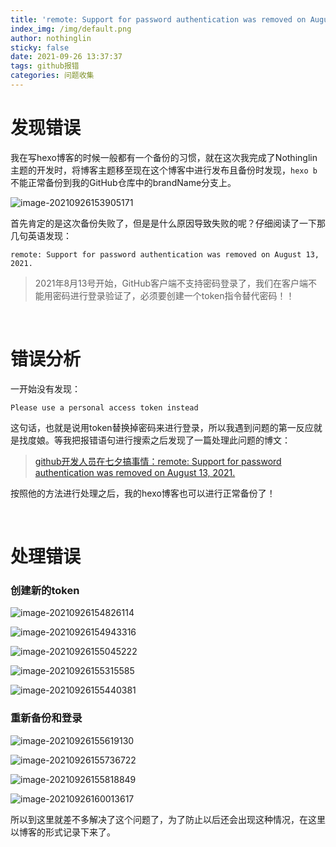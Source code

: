 ```yaml
---
title: 'remote: Support for password authentication was removed on August 13, 2021.'
index_img: /img/default.png
author: nothinglin
sticky: false
date: 2021-09-26 13:37:37
tags: github报错
categories: 问题收集
---
```








# 发现错误

我在写hexo博客的时候一般都有一个备份的习惯，就在这次我完成了Nothinglin主题的开发时，将博客主题移至现在这个博客中进行发布且备份时发现，`hexo b`不能正常备份到我的GitHub仓库中的brandName分支上。

![image-20210926153905171](https://NothingLin.coding.net/p/picture/d/picture/git/raw/master/2021/9/26/20210926160202.png)

首先肯定的是这次备份失败了，但是是什么原因导致失败的呢？仔细阅读了一下那几句英语发现：

`remote: Support for password authentication was removed on August 13, 2021.`



> 2021年8月13号开始，GitHub客户端不支持密码登录了，我们在客户端不能用密码进行登录验证了，必须要创建一个token指令替代密码！！

<br/>

# 错误分析

一开始没有发现：

`Please use a personal access token instead`

这句话，也就是说用token替换掉密码来进行登录，所以我遇到问题的第一反应就是找度娘。等我把报错语句进行搜索之后发现了一篇处理此问题的博文：

> [github开发人员在七夕搞事情：remote: Support for password authentication was removed on August 13, 2021.](https://blog.csdn.net/weixin_41010198/article/details/119698015)

按照他的方法进行处理之后，我的hexo博客也可以进行正常备份了！

<br/>

# 处理错误

### 创建新的token

![image-20210926154826114](https://NothingLin.coding.net/p/picture/d/picture/git/raw/master/2021/9/26/20210926160208.png)



![image-20210926154943316](https://NothingLin.coding.net/p/picture/d/picture/git/raw/master/2021/9/26/20210926160212.png)



![image-20210926155045222](https://NothingLin.coding.net/p/picture/d/picture/git/raw/master/2021/9/26/20210926160217.png)

![image-20210926155315585](https://NothingLin.coding.net/p/picture/d/picture/git/raw/master/2021/9/26/20210926160220.png)



![image-20210926155440381](https://NothingLin.coding.net/p/picture/d/picture/git/raw/master/2021/9/26/20210926160224.png)



### 重新备份和登录

![image-20210926155619130](https://NothingLin.coding.net/p/picture/d/picture/git/raw/master/2021/9/26/20210926160228.png)



![image-20210926155736722](https://NothingLin.coding.net/p/picture/d/picture/git/raw/master/2021/9/26/20210926160231.png)



![image-20210926155818849](https://NothingLin.coding.net/p/picture/d/picture/git/raw/master/2021/9/26/20210926160235.png)



![image-20210926160013617](https://NothingLin.coding.net/p/picture/d/picture/git/raw/master/2021/9/26/20210926160239.png)



所以到这里就差不多解决了这个问题了，为了防止以后还会出现这种情况，在这里以博客的形式记录下来了。